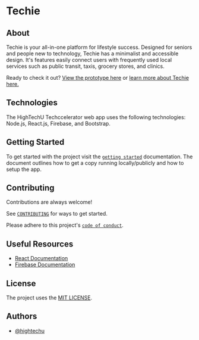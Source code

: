 # Techie

## About

<!-- You will want to modify the text below to include a short description of your app -->
<!-- You will want to modify the documentation link to your app's help page -->

Techie is your all-in-one platform for lifestyle success. Designed for seniors and people new to technology, Techie has a minimalist and accessible design. It's features easily connect users with frequently used local services such as public transit, taxis, grocery stores, and clinics.

Ready to check it out? [View the prototype here](https://htu3-82bf9.web.app/) or [learn more about Techie here.](https://docs.google.com/presentation/d/1AYVuia7iUGalavz0n8guy8hiZBT2ZKQswDNlFUMLydo/edit#slide=id.g25171066b3f_0_0)

## Technologies

The HighTechU Techccelerator web app uses the following technologies: Node.js, React.js, Firebase, and Bootstrap.

## Getting Started

To get started with the project visit the [`getting started`](docs/GETTING_STARTED.md) documentation. The document outlines how to get a copy running locally/publicly and how to setup the app.

## Contributing

Contributions are always welcome!

See [`CONTRIBUTING`](.github/CONTRIBUTING.md) for ways to get started.

Please adhere to this project's [`code of conduct`](CODE_OF_CONDUCT.md).

## Useful Resources

* [React Documentation](https://react.dev/reference/react)
* [Firebase Documentation](https://firebase.google.com/docs?gad=1&gclid=Cj0KCQjwzdOlBhCNARIsAPMwjbzPQ-Agmh5XfsQcmfi5jzcgb5lp9x1lHb9xjZqGsFUmLq4MXlq2CqYaAnlIEALw_wcB&gclsrc=aw.ds)

## License

The project uses the [MIT LICENSE](https://choosealicense.com/licenses/mit/).

## Authors

<!-- You will want modify the authors list below to include all contributing team members. -->

- [@hightechu](https://github.com/hightechu)
